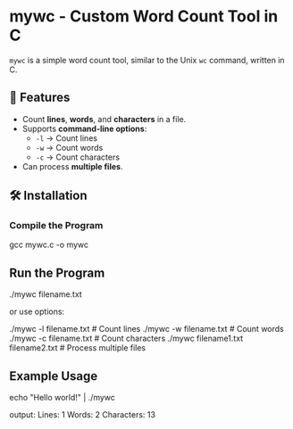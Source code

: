 # mywc - Custom Word Count Tool in C

`mywc` is a simple word count tool, similar to the Unix `wc` command, written in C.

## 🚀 Features
- Count **lines**, **words**, and **characters** in a file.
- Supports **command-line options**:
  - `-l` → Count lines
  - `-w` → Count words
  - `-c` → Count characters
- Can process **multiple files**.

## 🛠️ Installation
### **Compile the Program**
 gcc mywc.c -o mywc

## Run the Program

./mywc filename.txt

or use options:

./mywc -l filename.txt   # Count lines
./mywc -w filename.txt   # Count words
./mywc -c filename.txt   # Count characters
./mywc filename1.txt filename2.txt  # Process multiple files

## Example Usage

echo "Hello world!" | ./mywc

output:
Lines: 1  Words: 2  Characters: 13
 
